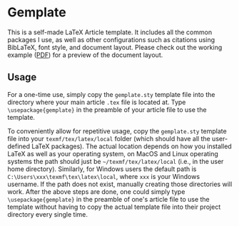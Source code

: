 # Gemplate
This is a self-made LaTeX Article template. It includes all the common packages I use, as well as other configurations such as citations using BibLaTeX, font style, and document layout. Please check out the working example ([PDF](gemplate-example.pdf)) for a preview of the document layout.

## Usage

For a one-time use, simply copy the `gemplate.sty` template file into the directory where your main article `.tex` file is located at. Type `\usepackage{gemplate}` in the preamble of your article file to use the template.

To conveniently allow for repetitive usage, copy the `gemplate.sty` template file into your `texmf/tex/latex/local` folder (which should have all the user-defined LaTeX packages). The actual location depends on how you installed LaTeX as well as your operating system, on MacOS and Linux operating systems the path should just be `~/texmf/tex/latex/local` (i.e., in the user home directory). Similarly, for Windows users the default path is `C:\Users\xxx\texmf\tex\latex\local`, where `xxx` is your Windows username. If the path does not exist, manually creating those directories will work. After the above steps are done, one could simply type `\usepackage{gemplate}` in the preamble of one's article file to use the template without having to copy the actual template file into their project directory every single time.
